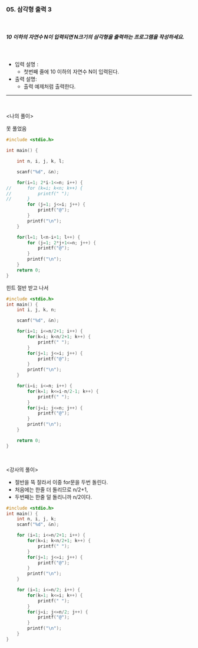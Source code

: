 ### 05. 삼각형 출력 3

<br>

##### 10 이하의 자연수 N이 입력되면 N크기의 삼각형을 출력하는 프로그램을 작성하세요.

<br>

- 입력 설명 :
  - 첫번째 줄에 10 이하의 자연수 N이 입력된다.
    <br>
- 출력 설명:
  - 출력 예제처럼 출력한다.

---

<br>

<나의 풀이>

못 풀었음

```c
#include <stdio.h>

int main() {

	int n, i, j, k, l;

	scanf("%d", &n);

	for(i=1; 2*i-1<=n; i++) {
//		for (k=i; k<n; k++) {
//			printf(" ");
//		}
		for (j=1; j<=i; j++) {
			printf("@");
		}
		printf("\n");
	}

	for(l=1; l<n-i+1; l++) {
		for (j=1; 2*j+1<=n; j++) {
			printf("@");
		}
		printf("\n");
	}
	return 0;
}
```

힌트 절반 받고 나서

```c
#include <stdio.h>
int main() {
	int i, j, k, n;

	scanf("%d", &n);

	for(i=1; i<=n/2+1; i++) {
		for(k=i; k<n/2+1; k++) {
			printf(" ");
		}
		for(j=1; j<=i; j++) {
			printf("@");
		}
		printf("\n");
	}

	for(i=i; i<=n; i++) {
		for(k=1; k<=i-n/2-1; k++) {
			printf(" ");
		}
		for(j=i; j<=n; j++) {
			printf("@");
		}
		printf("\n");
	}

	return 0;
}
```

<br>

<강사의 풀이>

- 절반을 뚝 잘라서 이중 for문을 두번 돌린다.
- 처음에는 한줄 더 돌리므로 n/2+1,
- 두번째는 한줄 덜 돌리니까 n/2이다.

```c
#include <stdio.h>
int main() {
    int n, i, j, k;
    scanf("%d", &n);

    for (i=1; i<=n/2+1; i++) {
        for(k=i; k<n/2+1; k++) {
            printf(" ");
        }
        for(j=1; j<=i; j++) {
            printf("@");
        }
        printf("\n");
    }

    for (i=1; i<=n/2; i++) {
        for(k=1; k<=i; k++) {
            printf(" ");
        }
        for(j=i; j<=n/2; j++) {
            printf("@");
        }
        printf("\n");
    }
}
```
